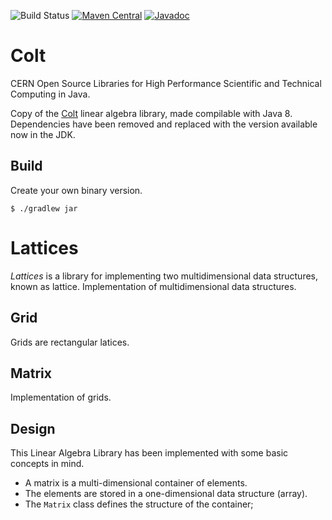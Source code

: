![Build Status](https://github.com/jenetics/colt/actions/workflows/gradle.yml/badge.svg)
[![Maven Central](https://maven-badges.herokuapp.com/maven-central/io.jenetics/colt/badge.svg)](http://search.maven.org/#search%7Cga%7C1%7Ca%3A%22colt%22)
[![Javadoc](https://www.javadoc.io/badge/io.jenetics/colt.svg)](http://www.javadoc.io/doc/io.jenetics/colt)

# Colt

CERN Open Source Libraries for High Performance Scientific and Technical Computing in Java.

Copy of the [Colt](https://dst.lbl.gov/ACSSoftware/colt/) linear algebra library, made compilable with Java 8.  Dependencies have been removed and replaced with the version available now in the JDK.

## Build

Create your own binary version.

    $ ./gradlew jar

# Lattices

_Lattices_ is a library for implementing two multidimensional data structures, known as lattice. Implementation of multidimensional data structures.

## Grid

Grids are rectangular latices.

## Matrix

Implementation of grids.


## Design

This Linear Algebra Library has been implemented with some basic concepts in mind.

* A matrix is a multi-dimensional container of elements.
* The elements are stored in a one-dimensional data structure (array).
* The `Matrix` class defines the structure of the container; 

